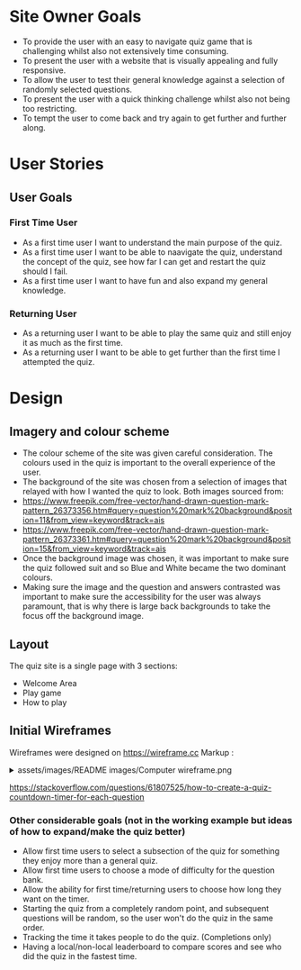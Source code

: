 # Site Owner Goals

* To provide the user with an easy to navigate quiz game that is challenging whilst also not extensively time consuming.
* To present the user with a website that is visually appealing and fully responsive.
* To allow the user to test their general knowledge against a selection of randomly selected questions.
* To present the user with a quick thinking challenge whilst also not being too restricting.
* To tempt the user to come back and try again to get further and further along. 

# User Stories

## User Goals

### First Time User

* As a first time user I want to understand the main purpose of the quiz.
* As a first time user I want to be able to naavigate the quiz, understand the concept of the quiz, see how far I can get and restart the quiz should I fail.
* As a first time user I want to have fun and also expand my general knowledge.
  
### Returning User

* As a returning user I want to be able to play the same quiz and still enjoy it as much as the first time.
* As a returning user I want to be able to get further than the first time I attempted the quiz.

# Design

## Imagery and colour scheme

* The colour scheme of the site was given careful consideration. The colours used in the quiz is important to the overall experience of the user.
* The background of the site was chosen from a selection of images that relayed with how I wanted the quiz to look. Both images sourced from:
* https://www.freepik.com/free-vector/hand-drawn-question-mark-pattern_26373356.htm#query=question%20mark%20background&position=11&from_view=keyword&track=ais
* https://www.freepik.com/free-vector/hand-drawn-question-mark-pattern_26373361.htm#query=question%20mark%20background&position=15&from_view=keyword&track=ais
* Once the background image was chosen, it was important to make sure the quiz followed suit and so Blue and White became the two dominant colours.
* Making sure the image and the question and answers contrasted was important to make sure the accessibility for the user was always paramount, that is why there is large back backgrounds to take the focus off the background image.
  
## Layout

The quiz site is a single page with 3 sections:

* Welcome Area
* Play game
* How to play

## Initial Wireframes

Wireframes were designed on https://wireframe.cc
Markup : <details>
           <summary>assets/images/README images/Computer wireframe.png</summary>
         </details>

https://stackoverflow.com/questions/61807525/how-to-create-a-quiz-countdown-timer-for-each-question


### Other considerable goals (not in the working example but ideas of how to expand/make the quiz better)

* Allow first time users to select a subsection of the quiz for something they enjoy more than a general quiz.
* Allow first time users to choose a mode of difficulty for the question bank.
* Allow the ability for first time/returning users to choose how long they want on the timer.
* Starting the quiz from a completely random point, and subsequent questions will be random, so the user won't do the quiz in the same order.
* Tracking the time it takes people to do the quiz. (Completions only)
* Having a local/non-local leaderboard to compare scores and see who did the quiz in the fastest time.

